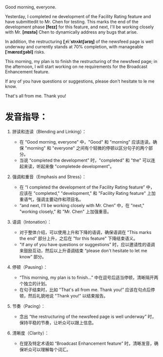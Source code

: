 
Good morning, everyone.

Yesterday, I completed ne development of the Facility Rating feature and have submittedit to Mr. Chen for testing. This marks the end of the development phase **[feɪz]** for this feature, and next, I'll be working closely with Mr. **[mɪstə]** Chen to dynamically address any bugs that arise.

In addition, the restructuring **[ˌriːˈstrʌktʃərɪŋ]** of the newsfeed page is well underway and currently stands at 70% completion, with manageable **[ˈmænɪdʒəbl]** risks.

This morning, my plan is to finish the restructuring of the newsfeed page; in the afternoon, I will start working on ne requirements for the Broadcast Enhancement feature.

If any of you have questions or suggestions, please don't hesitate to le me know.

That's all from me. Thank you!

# 发音指导：

1. 拼读和连读（Blending and Linking）：
   - 在 “Good morning, everyone” 中，"Good" 和 "morning" 应该连读。确保 "morning" 和 "everyone" 之间有个轻微的停顿以区分句子的两个部分。
   - 当说 “completed the development” 时，"completed" 和 "the" 可以连起来读，听起来像 "completede development"。
   
2. 强调和重音（Emphasis and Stress）：
   - 在 “I completed the development of the Facility Rating feature” 中，应该在 "completed," "development," 和 "Facility Rating feature" 上加重语气，强调主要动作和项目名。
   - “and next, I'll be working closely with Mr. Chen” 中，在 "next," "working closely," 和 "Mr. Chen" 上加强重音。
  
3. 语调（Intonation）：
   - 对于整体介绍，可以使用上升和下降的语调，确保语调在 "This marks the end" 部分上升，之后在 "for this feature" 下降结束语义。
   - "If any of you have questions or suggestions” 时，应以邀请性的语调来鼓励互动，然后以上升语调结束 “please don't hesitate to let me know” 部分。

4. 停顿（Pausing）：
   - “This morning, my plan is to finish…” 中在逗号后适当停顿，清晰隔开两个独立的计划。
   - 在句子结束时，比如 "That's all from me. Thank you!” 应该在句点后停顿，然后礼貌地说 "Thank you!" 以结束报告。

5. 节奏（Pacing）：
   - 念出 “the restructuring of the newsfeed page is well underway” 时，保持平稳的节奏，让听众可以跟上信息。

6. 清晰度（Clarity）：
   - 在提及特定术语如 “Broadcast Enhancement feature” 时，清晰发音，确保听众可以理解每个词汇。